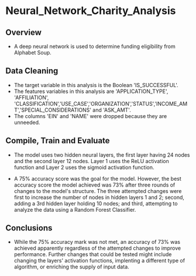 # Neural_Network_Charity_Analysis

## Overview
* A deep neural network is used to determine funding eligibility from Alphabet Soup.

## Data Cleaning
* The target variable in this analysis is the Boolean 'IS_SUCCESSFUL'.
* The features variables in this analysis are 'APPLICATION_TYPE', 'AFFILIATION', 'CLASSIFICATION','USE_CASE','ORGANIZATION','STATUS','INCOME_AMT','SPECIAL_CONSIDERATIONS' and 'ASK_AMT'.
* The columns 'EIN' and 'NAME' were dropped because they are unneeded. 

## Compile, Train and Evaluate
* The model uses two hidden neural layers, the first layer having 24 nodes and the second layer 12 nodes. Layer 1 uses the ReLU activation function and Layer 2 uses the sigmoid activation function. 

* A 75% accuracy score was the goal for the model. However, the best accuracy score the model achieved was 73% after three rounds of changes to the model's structure. The three attempted changes were first to increase the number of nodes in hidden layers 1 and 2; second, adding a 3rd hidden layer holding 10 nodes; and third, attempting to analyze the data using a Random Forest Classifier. 

## Conclusions

* While the 75% accuracy mark was not met, an accuracy of 73% was achieved apparently regardless of the attempted changes to improve performance. Further changes that could be tested might include changing the layers' activation functions, implenting a different type of algorithm, or enriching the supply of input data. 

